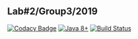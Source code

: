 **Lab#2/Group3/2019**
---
[![Codacy Badge](https://api.codacy.com/project/badge/Grade/0c31ab3c3a01472884df2380a7832a09)](https://app.codacy.com/app/EEM86/WooChat?utm_source=github.com&utm_medium=referral&utm_content=EEM86/WooChat&utm_campaign=Badge_Grade_Dashboard)
[![Java 8+](https://img.shields.io/badge/java-8%2b-green.svg)](http://www.oracle.com/technetwork/java/javase/downloads/index.html)
[![Build Status](https://semaphoreci.com/api/v1/eem86/woochat/branches/master/badge.svg)](https://semaphoreci.com/eem86/woochat)
